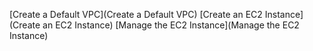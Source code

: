 [Create a Default VPC](Create a Default VPC)
[Create an EC2 Instance](Create an EC2 Instance)
[Manage the EC2 Instance](Manage the EC2 Instance)
